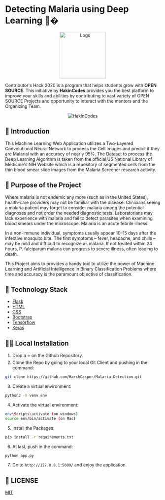 # Detecting Malaria using Deep Learning 🦟�

<p align="center">
  <a href="https://github.com/HarshCasper/Malaria-Detection">
    <img src="https://pngimage.net/wp-content/uploads/2018/06/malaria-in-png-1.png" alt="Logo" width="150" height="150">
  </a>

Contributor's Hack 2020 is a program that helps students grow with **OPEN
SOURCE**. This initiative by **HakinCodes** provides you the best platform to
improve your skills and abilities by contributing to vast variety of OPEN SOURCE
Projects and opportunity to interact with the mentors and the Organizing Team.

<p align="center">
  <a href="https://hakincodes.tech/">
    <img src="https://user-images.githubusercontent.com/54139847/87952512-882a5600-cac7-11ea-939d-8304a641d8a9.png" alt="HakinCodes">
  </a>
</p>

## 📌 Introduction

This Machine Learning Web Application utilizes a Two-Layered Convolutional
Neural Network to process the Cell Images and predict if they are Malarial with
an accuracy of nearly 95%. The
[Dataset](https://www.dropbox.com/s/f20w7sqvxvl0p68/malaria-dataset.zip) to
process the Deep Learning Algorithm is taken from the official US National
Library of Medicine's NIH Website which is a repository of segmented cells from
the thin blood smear slide images from the Malaria Screener research activity.

## 🎯 Purpose of the Project

Where malaria is not endemic any more (such as in the United States),
health-care providers may not be familiar with the disease. Clinicians seeing a
malaria patient may forget to consider malaria among the potential diagnoses and
not order the needed diagnostic tests. Laboratorians may lack experience with
malaria and fail to detect parasites when examining blood smears under the
microscope. Malaria is an acute febrile illness.

In a non-immune individual, symptoms usually appear 10–15 days after the
infective mosquito bite. The first symptoms – fever, headache, and chills – may
be mild and difficult to recognize as malaria. If not treated within 24 hours,
P. falciparum malaria can progress to severe illness, often leading to death.

This Project aims to provides a handy tool to utilize the power of Machine
Learning and Artificial Intelligence in Binary Classification Problems where
time and accuracy is the paramount objective of classification.

## 🏁 Technology Stack

- [Flask](https://github.com/pallets/flask)
- [HTML](https://www.w3.org/TR/html52/)
- [CSS](https://developer.mozilla.org/en-US/docs/Web/CSS)
- [Bootstrap](https://getbootstrap.com/)
- [Tensorflow](https://www.tensorflow.org/)
- [Keras](http://keras.io/)

## 🏃‍♂️ Local Installation

1. Drop a ⭐ on the Github Repository.
2. Clone the Repo by going to your local Git Client and pushing in the command:

```sh
git clone https://github.com/HarshCasper/Malaria-Detection.git
```

3. Create a virtual environment:

```sh
python3 -m venv env
```

4. Activate the virtual environment:

```sh
env\Scripts\activate (on windows)
source env/bin/activate (on Mac)
```

5. Install the Packages:

```sh
pip install -r requirements.txt
```

6. At last, push in the command:

```sh
python app.py
```

7. Go to `http://127.0.0.1:5000/` and enjoy the application.

## 📜 LICENSE

[MIT](https://github.com/HakinCodes/Malaria-Detection/blob/master/LICENSE)
